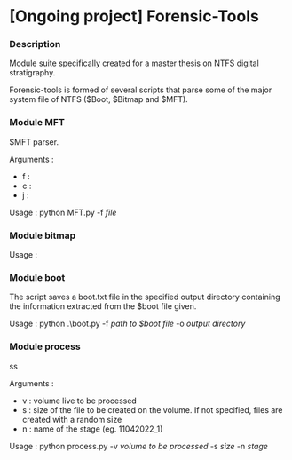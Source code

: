 # [Ongoing project] Forensic-Tools

### Description
Module suite specifically created for a master thesis on NTFS digital stratigraphy. 

Forensic-tools is formed of several scripts that parse some of the major system file of NTFS ($Boot, $Bitmap and $MFT). 

### Module MFT
$MFT parser. 

Arguments : 
- f : 
- c : 
- j :

Usage : python MFT.py -f *file* 

### Module bitmap

Usage : 

### Module boot
The script saves a boot.txt file in the specified output directory containing the 
information extracted from the $boot file given.

Usage : python .\boot.py -f *path to $boot file* -o *output directory*

### Module process 
ss

Arguments : 
- v : volume live to be processed
- s : size of the file to be created on the volume. If not specified, files are created with a random size
- n : name of the stage (eg. 11042022_1)

Usage : python process.py -v *volume to be processed* -s *size* -n *stage*


